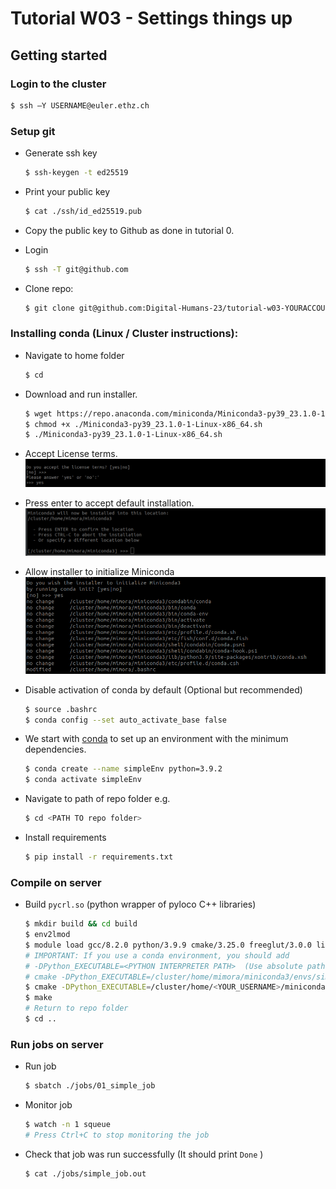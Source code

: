 # Tutorial W03 - Settings things up

## Getting started
### Login to the cluster
  ```sh 
  $ ssh –Y USERNAME@euler.ethz.ch
  ```
### Setup git
- Generate ssh key
  ```sh 
  $ ssh-keygen -t ed25519  
  ```
- Print your public key  
  ```sh
  $ cat ./ssh/id_ed25519.pub
  ```
- Copy the public key to Github as done in tutorial 0.

- Login
  ```sh
  $ ssh -T git@github.com
  ```
- Clone repo:
  ```sh
  $ git clone git@github.com:Digital-Humans-23/tutorial-w03-YOURACCOUNT.git
  ```

### Installing conda (Linux / Cluster instructions):
- Navigate to home folder
  ```sh 
  $ cd
  ```
- Download and run installer.
  ```sh 
  $ wget https://repo.anaconda.com/miniconda/Miniconda3-py39_23.1.0-1-Linux-x86_64.sh
  $ chmod +x ./Miniconda3-py39_23.1.0-1-Linux-x86_64.sh
  $ ./Miniconda3-py39_23.1.0-1-Linux-x86_64.sh
  ```
- Accept License terms.
  ![alt text](./misc/01_accept_terms.png)
- Press enter to accept default installation.
  ![alt text](./misc/02_accept_default.png)
- Allow installer to initialize Miniconda
  ![alt text](./misc/03_allow_conda_init.png)

- Disable activation of conda by default (Optional but recommended)
  ```sh 
  $ source .bashrc
  $ conda config --set auto_activate_base false
  ```

- We start with [conda](https://docs.conda.io/en/latest/) to set up an environment with the minimum
dependencies.
  ```sh 
  $ conda create --name simpleEnv python=3.9.2
  $ conda activate simpleEnv 
  ```

- Navigate to path of repo folder e.g.
  ```sh 
  $ cd <PATH TO repo folder>
  ```

- Install requirements
  ```sh 
  $ pip install -r requirements.txt 
  ```

### Compile on server
- Build `pycrl.so` (python wrapper of pyloco C++ libraries)
  ```sh
  $ mkdir build && cd build   
  $ env2lmod
  $ module load gcc/8.2.0 python/3.9.9 cmake/3.25.0 freeglut/3.0.0 libxrandr/1.5.0  libxinerama/1.1.3 libxi/1.7.6  libxcursor/1.1.14 mesa/17.2.3 eth_proxy
  # IMPORTANT: If you use a conda environment, you should add 
  # -DPython_EXECUTABLE=<PYTHON INTERPRETER PATH>  (Use absolute paths) e.g.:
  # cmake -DPython_EXECUTABLE=/cluster/home/mimora/miniconda3/envs/simpleEnv/bin/python3 -DCMAKE_BUILD_TYPE=Release ../
  $ cmake -DPython_EXECUTABLE=/cluster/home/<YOUR_USERNAME>/miniconda3/envs/simpleEnv/bin/python3 -DCMAKE_BUILD_TYPE=Release ../
  $ make 
  # Return to repo folder
  $ cd ..
  ```

### Run jobs on server
- Run job
  ```sh
  $ sbatch ./jobs/01_simple_job   
  ```
- Monitor job
  ```sh
  $ watch -n 1 squeue
  # Press Ctrl+C to stop monitoring the job 
  ```
- Check that job was run successfully (It should print `Done` ) 
  ```sh
  $ cat ./jobs/simple_job.out    
  ```
